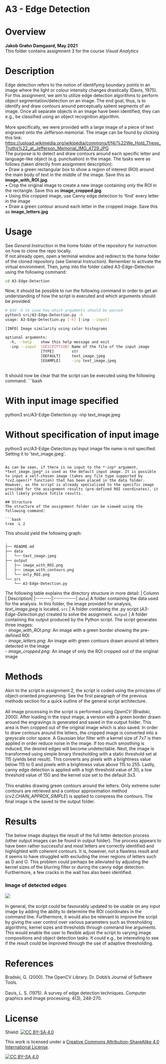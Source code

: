 # A3 - Edge Detection

# Overview 

**Jakob Grøhn Damgaard, May 2021** <br/>
This folder contains  assigmnent 3 for the course *Visual Analytics*

# Description
Edge detection refers to the notion of identifying boundary points in an image where the light or colour intensity changes drastically (Davis, 1975). For this assignment, we aim to utilize edge detection algorithms to perform object segmentation/detection on an image. The end goal, thus, is to identify and draw contours around perceptually salient segments of an image. Once all separate objects in an image have been identified, they can e.g., be classified using an object recognition algorithm. 
<br> <br>
More specifically, we were provided with a large image of a piece of text engraved onto the Jefferson memorial. The image can be found by clicking this link: <br> https://upload.wikimedia.org/wikipedia/commons/f/f4/%22We_Hold_These_Truths%22_at_Jefferson_Memorial_IMG_4729.JPG <br>
 The purpose is to detect and draw contours around each specific letter and language-like object (e.g. punctuation) in the image. The tasks were as follows (taken directly from assignment description): <br>
•	Draw a green rectangular box to show a region of interest (ROI) around the main body of text in the middle of the image. Save this as **image_with_ROI.jpg**. <br>
•	Crop the original image to create a new image containing only the ROI in the rectangle. Save this as **image_cropped.jpg**. <br>
•	Using this cropped image, use Canny edge detection to 'find' every letter in the image <br>
•	Draw a green contour around each letter in the cropped image. Save this as **image_letters.jpg** <br>

# Usage
See *General Instruction* in the home folder of the repository for instruction on how to clone the repo locally.
<br>
If not already open, open a terminal window and redirect to the home folder of the cloned repository (see General Instruction). Remember to activate the virtual environment. Then, jump into the folder called A3-Edge-Detection using the following command:
```bash
cd A3-Edge-Detection
```

Now, it should be possible to run the following command in order to get an understanding of how the script is executed and which arguments should be provided:
```bash
# Add -h to view how which arguments should be passed  
python3 src/A3-Edge-Detection.py -h                  
usage: A3-Edge-Detection.py [-h] [-inp --input]

[INFO] Image similarity using color histograms

optional arguments:
  -h, --help    show this help message and exit
  -inp --input  [DESCRIPTION] Name of the file of the input image 
                [TYPE]        str 
                [DEFAULT]     text_image.jpeg 
                [EXAMPLE]     -inp text_image.jpeg
```
<br>
It should now be clear that the script can be executed using the following command. 
```bash

# With input image specified 
python3 src/A3-Edge-Detection.py -inp text_image.jpeg

# Without specification of input image
python3 src/A3-Edge-Detection.py
Input image file name is not specified.
Setting it to 'text_image.jpeg'.

```

As can be seen, if there is no input to the *-inp* argument, *text_image.jpeg* is used as the default input image. It is possible to input a self-chosen image (takes any file type supported by *cv2.open()* function) that has been placed in the data folder. However, as the script is already specialised to the specific image provided for the assignment results (pre-defined ROI coordinates), it will likely produce futile results.

## Structure
The structure of the assignment folder can be viewed using the following command:

```bash
tree -L 2
```

This should yield the following graph:

```bash
.
├── README.md
├── data
│   └── text_image.jpeg
├── output
│   ├── image_with_ROI.png
│   ├── image_with_contours.png
│   └── only_ROI.png
└── src
    └── A3-Edge-Detection.py
```

The following table explains the directory structure in more detail:
| Column | Description|
|--------|:-----------|
```data```| A folder containing the data used for the analysis. In this folder, the image provided for analysis, *text_image.jpeg* is located.
```src``` | A folder containing the .py script (*A3-Edge-Detection.py*) created to solve the assignment.
```output``` | A folder containing the output produced by the Python script. The script generates three images: <br> -	*image_with_ROI.png*: An image with a green border showing the pre-defined ROI <br> -	*image_letters.png*: An image with green contours drawn around all letters detected in the image <br> -	*image_cropped.png*: An image of only the ROI cropped out of the original image


# Methods
Akin to the script in assignment 2, the script is coded using the principles of object-oriented programming. See the first paragraph of the previous methods section for a quick outline of the general script architecture.<br>
<br>
All image processing in the script is performed using *OpenCV* (Bradski, 2000). After loading in the input image, a version with a green border drawn around the engravings is generated and saved in the output folder. This area is then cropped out of the original image which is also saved. In order to draw contours around the letters, the cropped image is converted into a greyscale color space. A Gaussian blur filter with a kernel size of 7x7 is then applied in order reduce noise in the image. If too much smoothing is induced, the desired edges will become undetectable. Next, the image is transformed using simple binary thresholding with a static threshold set at 115 (yields best result). This converts any pixels with a brightness value below 115 to 0 and pixels with a brightness value above 115 to 255. Lastly, canny edge detection is applied with a high threshold value of 30, a low threshold value of 150 and the kernel size set to the default 3x3. <br>
<br>
This enables drawing green contours around the letters. Only extreme outer contours are retrieved and a contour approximation method (*cv2.CHAIN_APPROX_SIMPLE*) is applied to compress the contours. The final image is the saved to the output folder.


# Results
The below image displays the result of the full letter detection process (other output images can be found in output folder). The process appears to have been rather successful and most letters are correctly identified and highlighted with coherent contours. It is, however, not a flawless result and it seems to have struggled with excluding the inner regions of letters such as D and O. This problem could perhaps be alleviated by adjusting the kernel sizes of the blurring filter or during the canny edge detection. Furthermore, a few cracks in the wall has also been identified.  <br>
### Image of detected edges
![](output/image_letters.png)
<br>
<br>
In general, the script could be favourably updated to be usable on any input image by adding the ability to determine the ROI coordinates in the command line. Furthermore, it would also be relevant to improve the script by giving the user control over various parameters such as thresholding algorithms, kernel sizes and thresholds through command line arguments. This would enable the user to flexible adjust the script to varying image compositions and object detection tasks. It could e.g., be interesting to see if the result could be improved through the use of adaptive thresholding.

# References
Bradski, G. (2000). The OpenCV Library. Dr. Dobb’s Journal of Software Tools.
<br>
<br>
Davis, L. S. (1975). A survey of edge detection techniques. Computer graphics and image processing, 4(3), 248-270.

# License
Shield: [![CC BY-SA 4.0][cc-by-sa-shield]][cc-by-sa]

This work is licensed under a
[Creative Commons Attribution-ShareAlike 4.0 International License][cc-by-sa].

[![CC BY-SA 4.0][cc-by-sa-image]][cc-by-sa]

[cc-by-sa]: http://creativecommons.org/licenses/by-sa/4.0/
[cc-by-sa-image]: https://licensebuttons.net/l/by-sa/4.0/88x31.png
[cc-by-sa-shield]: https://img.shields.io/badge/License-CC%20BY--SA%204.0-lightgrey.svg


